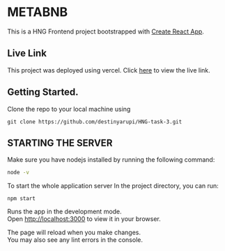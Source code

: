 # METABNB

This is a HNG Frontend project bootstrapped with [Create React App](https://github.com/facebook/create-react-app).

## Live Link 

This project was deployed using vercel. Click [here](https://hngi9-frontedntask3.vercel.app/) to view the live link.

## Getting Started.

Clone the repo to your local machine using 

```git clone https://github.com/destinyarupi/HNG-task-3.git```

## STARTING THE SERVER

Make sure you have nodejs installed by running the following command:

```bash
node -v
```

To start the whole application server In the project directory, you can run:

`npm start`

Runs the app in the development mode.\
Open [http://localhost:3000](http://localhost:3000) to view it in your browser.

The page will reload when you make changes.\
You may also see any lint errors in the console.
